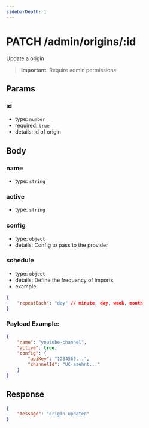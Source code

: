 ```yaml
---
sidebarDepth: 1
---
```


# PATCH /admin/origins/:id

Update a origin

> **important**: Require admin permissions

## Params

### id

-   type: `number`
-   required: `true`
-   details: id of origin

## Body

### name

-   type: `string`

### active

-   type: `string`

### config

-   type: `object`
-   details: Config to pass to the provider

### schedule

-   type: `object`
-   details: Define the frequency of imports
-   example:

```json
{
    "repeatEach": "day" // minute, day, week, month
}
```

### Payload Example:

```json
{
    "name": "youtube-channel",
    "active": true,
    "config": {
        "apiKey": "1234565...",
        "channelId": "UC-azehnt..."
    }
}
```

## Response

```json
{
    "message": "origin updated"
}
```
